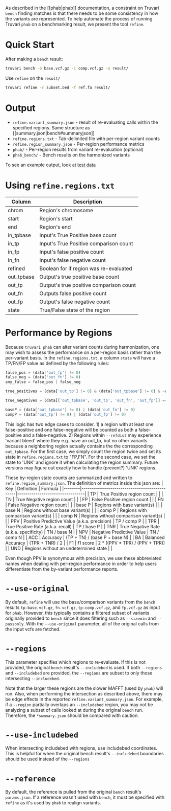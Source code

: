 As described in the [[phab|phab]] documentation, a constraint on Truvari `bench` finding matches is that there needs to be some consistency in how the variants are represented. To help automate the process of running Truvari `phab` on a benchmarking result, we present the tool `refine`.

Quick Start
===========

After making a `bench` result:
```bash
truvari bench -b base.vcf.gz -c comp.vcf.gz -o result/
```
Use `refine` on the `result/`
```bash
truvari refine -r subset.bed -f ref.fa result/
```

Output
======
* `refine.variant_summary.json` - result of re-evaluating calls within the specified regions. Same structure as [[summary.json|bench#summaryjson]]
* `refine.regions.txt` - Tab-delimited file with per-region variant counts
* `refine.region_summary.json` - Per-region performance metrics
* `phab/` - Per-region results from variant re-evaluation (optional)
* `phab_bench/` - Bench results on the harmonized variants

To see an example output, look at [test data](https://github.com/ACEnglish/truvari/tree/develop/answer_key/refine/refine_output_one)

Using `refine.regions.txt`
==========================
| Column            | Description                             |
| ----------------- | --------------------------------------- |
| chrom             | Region's chromosome                     |
| start             | Region's start                          |
| end               | Region's end                            |
| in_tpbase         | Input's True Positive base count        |
| in_tp             | Input's True Positive comparison count  |
| in_fp             | Input's false positive count            |
| in_fn             | Input's false negative count            |
| refined           | Boolean for if region was re-evaluated  |
| out_tpbase        | Output's true positive base count       |
| out_tp            | Output's true positive comparison count |
| out_fn            | Outputs false positive count            |
| out_fp            | Output's false negative count           |
| state             | True/False state of the region          |


Performance by Regions
======================

Because `truvari phab` can alter variant counts during harmonization, one may wish to assess the performance on a per-region basis rather than the per-variant basis.  In the `refine.regions.txt`, a column `state` will have a TP/FN/FP value as defined by the following rules:

```python
false_pos = (data['out_fp'] != 0)
false_neg = (data['out_fn'] != 0)
any_false = false_pos | false_neg

true_positives = (data['out_tp'] != 0) & (data['out_tpbase'] != 0) & ~any_false

true_negatives = (data[['out_tpbase', 'out_tp', 'out_fn', 'out_fp']] == 0).all(axis=1)

baseP = (data['out_tpbase'] != 0) | (data['out_fn'] != 0)
compP = (data['out_tp'] != 0) | (data['out_fp'] != 0)
```

This logic has two edge cases to consider. 1) a region with at least one false-positive and one false-negative will be counted as both a false-positive and a false-negative. 2) Regions within `--refdist` may experience 'variant bleed' where they e.g. have an out_tp, but no other variants because a neighboring region actually contains the the corresponding `out_tpbase`. For the first case, we simply count the region twice and set its state in `refine.regions.txt` to "FP,FN". For the second case, we set the state to 'UNK' and ignore it when calculating the region summary. Future versions may figure out exactly how to handle (prevent?) 'UNK' regions.

These by-region state counts are summarized and written to `refine.region_summary.json`. The definition of metrics inside this json are:
| Key    | Definition                                   | Formula                         |
|--------|----------------------------------------------|---------------------------------|
| TP     | True Positive region count                   |                                 |
| TN     | True Negative region count                   |                                 |
| FP     | False Positive region count                  |                                 |
| FN     | False Negative region count                  |                                 |
| base P | Regions with base variant(s)                 |                                 |
| base N | Regions without base variant(s)              |                                 |
| comp P | Regions with comparison variant(s)           |                                 |
| comp N | Regions without comparison variant(s)        |                                 |
| PPV    | Positive Predictive Value (a.k.a. precision) | TP / comp P                     |
| TPR    | True Positive Rate (a.k.a. recall)           | TP / base P                     |
| TNR    | True Negative Rate (a.k.a. specificity)      | TN / base N                     |
| NPV    | Negative Predictive Value                    | TN / comp N                     |
| ACC    | Accuracy                                     | (TP + TN) / (base P + base N)   |
| BA     | Balanced Accuracy                            | (TPR + TNR) / 2                 |
| F1     | f1 score                                     | 2 * ((PPV * TPR) / (PPV + TPR)) |
| UND    | Regions without an undetermined state        |                                 |

Even though PPV is synonymous with precision, we use these abbreviated names when dealing with per-region performance in order to help users differentiate from the by-variant performance reports.

`--use-original`
================

By default, `refine` will use the base/comparison variants from the `bench` results `tp-base.vcf.gz`, `fn.vcf.gz`, `tp-comp.vcf.gz`, and `fp.vcf.gz` as input for `phab`. However, this typically contains a filtered subset of variants originally provided to `bench` since it does filtering such as `--sizemin` and `--passonly`. With the `--use-original` parameter, all of the original calls from the input vcfs are fetched. 


`--regions`
===========

This parameter specifies which regions to re-evaluate. If this is not provided, the original `bench` result's `--includebed` is used. If both `--regions` and `--includebed` are provided, the `--regions` are subset to only those intersecting `--includebed`.

Note that the larger these regions are the slower MAFFT (used by `phab`) will run. Also, when performing the intersection as described above, there may be edge effects in the reported `refine.variant_summary.json`. For example, if a `--region` partially overlaps an `--includebed` region, you may not be analyzing a subset of calls looked at during the original `bench` run. Therefore, the `*summary.json` should be compared with caution.

`--use-includebed`
==================

When intersecting includebed with regions, use includebed coordinates. This is helpful for when the original bench result's `--includebed` boundaries should be used instead of the `--regions`

`--reference`
=============

By default, the reference is pulled from the original `bench` result's `params.json`. If a reference wasn't used with `bench`, it must be specified with `refine` as it's used by `phab` to realign variants.